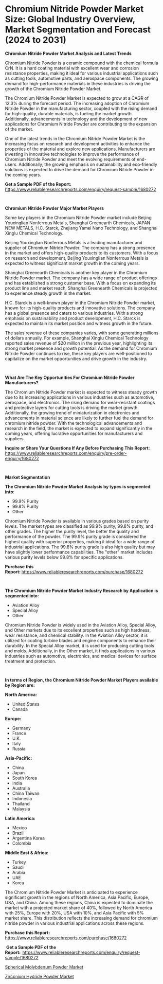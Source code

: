 <p><h1>Chromium Nitride Powder Market Size: Global Industry Overview, Market Segmentation and Forecast (2024 to 2031)</h1></p><p><strong>Chromium Nitride Powder Market Analysis and Latest Trends</strong></p>
<p><p>Chromium Nitride Powder is a ceramic compound with the chemical formula CrN. It is a hard coating material with excellent wear and corrosion resistance properties, making it ideal for various industrial applications such as cutting tools, automotive parts, and aerospace components. The growing demand for high-performance materials in these industries is driving the growth of the Chromium Nitride Powder Market.</p><p>The Chromium Nitride Powder Market is expected to grow at a CAGR of 12.3% during the forecast period. The increasing adoption of Chromium Nitride Powder in the manufacturing sector, coupled with the rising demand for high-quality, durable materials, is fueling the market growth. Additionally, advancements in technology and the development of new applications for Chromium Nitride Powder are contributing to the expansion of the market.</p><p>One of the latest trends in the Chromium Nitride Powder Market is the increasing focus on research and development activities to enhance the properties of the material and explore new applications. Manufacturers are investing in innovative technologies to improve the performance of Chromium Nitride Powder and meet the evolving requirements of end-users. Additionally, the growing emphasis on sustainability and eco-friendly solutions is expected to drive the demand for Chromium Nitride Powder in the coming years.</p></p>
<p><strong>Get a Sample PDF of the Report:&nbsp;</strong> <a href="https://www.reliableresearchreports.com/enquiry/request-sample/1680272">https://www.reliableresearchreports.com/enquiry/request-sample/1680272</a></p>
<p>&nbsp;</p>
<p><strong>Chromium Nitride Powder Major Market Players</strong></p>
<p><p>Some key players in the Chromium Nitride Powder market include Beijing Youxinglian Nonferrous Metals, Shanghai Greenearth Chemicals, JAPAN NEW METALS, H.C. Starck, Zhejiang Yamei Nano Technology, and Shanghai Xinglu Chemical Technology. </p><p>Beijing Youxinglian Nonferrous Metals is a leading manufacturer and supplier of Chromium Nitride Powder. The company has a strong presence in the market and offers high-quality products to its customers. With a focus on research and development, Beijing Youxinglian Nonferrous Metals is expected to witness significant market growth in the coming years.</p><p>Shanghai Greenearth Chemicals is another key player in the Chromium Nitride Powder market. The company has a wide range of product offerings and has established a strong customer base. With a focus on expanding its product line and market reach, Shanghai Greenearth Chemicals is projected to experience steady growth in the market.</p><p>H.C. Starck is a well-known player in the Chromium Nitride Powder market, known for its high-quality products and innovative solutions. The company has a global presence and caters to various industries. With a strong emphasis on sustainability and product development, H.C. Starck is expected to maintain its market position and witness growth in the future.</p><p>The sales revenue of these companies varies, with some generating millions of dollars annually. For example, Shanghai Xinglu Chemical Technology reported sales revenue of $20 million in the previous year, highlighting its strong market presence and growth potential. As the demand for Chromium Nitride Powder continues to rise, these key players are well-positioned to capitalize on the market opportunities and drive growth in the industry.</p></p>
<p>&nbsp;</p>
<p><strong>What Are The Key Opportunities For Chromium Nitride Powder Manufacturers?</strong></p>
<p><p>The Chromium Nitride Powder market is expected to witness steady growth due to its increasing applications in various industries such as automotive, aerospace, and electronics. The rising demand for wear-resistant coatings and protective layers for cutting tools is driving the market growth. Additionally, the growing trend of miniaturization in electronics and advancements in material science are likely to further fuel the demand for chromium nitride powder. With the technological advancements and research in the field, the market is expected to expand significantly in the coming years, offering lucrative opportunities for manufacturers and suppliers.</p></p>
<p><strong>Inquire or Share Your Questions If Any Before Purchasing This Report:</strong> <a href="https://www.reliableresearchreports.com/enquiry/pre-order-enquiry/1680272">https://www.reliableresearchreports.com/enquiry/pre-order-enquiry/1680272</a></p>
<p>&nbsp;</p>
<p><strong>Market Segmentation</strong></p>
<p><strong>The Chromium Nitride Powder Market Analysis by types is segmented into:</strong></p>
<p><ul><li>99.9% Purity</li><li>99.8% Purity</li><li>Other</li></ul></p>
<p><p>Chromium Nitride Powder is available in various grades based on purity levels. The market types are classified as 99.9% purity, 99.8% purity, and other grades. The higher the purity level, the better the quality and performance of the powder. The 99.9% purity grade is considered the highest quality with superior properties, making it ideal for a wide range of industrial applications. The 99.8% purity grade is also high quality but may have slightly lower performance capabilities. The "other" market includes various purity levels below 99.8% for specific applications.</p></p>
<p><strong>Purchase this Report:&nbsp;</strong><a href="https://www.reliableresearchreports.com/purchase/1680272">https://www.reliableresearchreports.com/purchase/1680272</a></p>
<p>&nbsp;</p>
<p><strong>The Chromium Nitride Powder Market Industry Research by Application is segmented into:</strong></p>
<p><ul><li>Aviation Alloy</li><li>Special Alloy</li><li>Other</li></ul></p>
<p><p>Chromium Nitride Powder is widely used in the Aviation Alloy, Special Alloy, and Other markets due to its excellent properties such as high hardness, wear resistance, and chemical stability. In the Aviation Alloy sector, it is utilized for coating turbine blades and engine components to enhance their durability. In the Special Alloy market, it is used for producing cutting tools and molds. Additionally, in the Other market, it finds applications in various industries such as automotive, electronics, and medical devices for surface treatment and protection.</p></p>
<p>&nbsp;</p>
<p><strong>In terms of Region, the Chromium Nitride Powder Market Players available by Region are:</strong></p>
<p>
    <p> <strong> North America: </strong>
        <ul>
            <li>United States</li>
            <li>Canada</li>
        </ul>
        </p> 
    <p> <strong> Europe: </strong>
        <ul>
            <li>Germany</li>
            <li>France</li>
            <li>U.K.</li>
            <li>Italy</li>
            <li>Russia</li>
        </ul>
        </p> 
    <p> <strong> Asia-Pacific: </strong>
        <ul>
            <li>China</li>
            <li>Japan</li>
            <li>South Korea</li>
            <li>India</li>
            <li>Australia</li>
            <li>China Taiwan</li>
            <li>Indonesia</li>
            <li>Thailand</li>
            <li>Malaysia</li>
        </ul>
        </p> 
    <p> <strong> Latin America: </strong>
        <ul>
            <li>Mexico</li>
            <li>Brazil</li>
            <li>Argentina Korea</li>
            <li>Colombia</li>
        </ul>
        </p> 
    <p> <strong> Middle East & Africa: </strong>
        <ul>
            <li>Turkey</li>
            <li>Saudi</li>
            <li>Arabia</li>
            <li>UAE</li>
            <li>Korea</li>
        </ul>
    </p>
    </p>
<p><p>The Chromium Nitride Powder Market is anticipated to experience significant growth in the regions of North America, Asia Pacific, Europe, USA, and China. Among these regions, China is expected to dominate the market with a projected market share of 40%, followed by North America with 25%, Europe with 20%, USA with 10%, and Asia Pacific with 5% market share. This distribution reflects the increasing demand for chromium nitride powder in various industrial applications across these regions.</p></p>
<p><strong>Purchase this Report: </strong><a href="https://www.reliableresearchreports.com/purchase/1680272">https://www.reliableresearchreports.com/purchase/1680272</a></p>
<p>&nbsp;<strong>Get a Sample PDF of the Report:&nbsp;&nbsp;</strong><a href="https://www.reliableresearchreports.com/enquiry/request-sample/1680272">https://www.reliableresearchreports.com/enquiry/request-sample/1680272</a></p>
<p><strong></strong></p>
<p><p><a href="https://github.com/zjyglelu/Market-Research-Report-List-1/blob/main/spherical-molybdenum-powder-market.md">Spherical Molybdenum Powder Market</a></p><p><a href="https://github.com/mbisetmhermsr/Market-Research-Report-List-1/blob/main/zirconium-hydride-powder-market.md">Zirconium Hydride Powder Market</a></p></p>